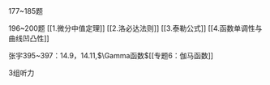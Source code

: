 177~185题

196~200题
[[1.微分中值定理]]
[[2.洛必达法则]]
[[3.泰勒公式]]
[[4.函数单调性与曲线凹凸性]]

张宇395~397：14.9，14.11,$\Gamma函数$[[专题6：伽马函数]]

3组听力